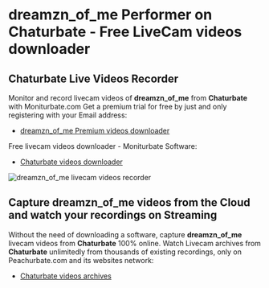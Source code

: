 # dreamzn_of_me Performer on Chaturbate - Free LiveCam videos downloader

## Chaturbate Live Videos Recorder

Monitor and record livecam videos of **dreamzn_of_me** from **Chaturbate** with Moniturbate.com
Get a premium trial for free by just and only registering with your Email address:
* [dreamzn_of_me Premium videos downloader](https://moniturbate.com/request-demo-licence-key.html)

Free livecam videos downloader - Moniturbate Software:
* [Chaturbate videos downloader](https://moniturbate.com/moniturbate-download-software.html)

![dreamzn_of_me livecam videos recorder](https://peachurnet.com/templates/moniturbate-software.png)


## Capture dreamzn_of_me videos from the Cloud and watch your recordings on Streaming

Without the need of downloading a software, capture **dreamzn_of_me** livecam videos from **Chaturbate** 100% online.
Watch Livecam archives from **Chaturbate** unlimitedly from thousands of existing recordings, only on Peachurbate.com and its websites network:
* [Chaturbate videos archives](https://peachurnet.com/)